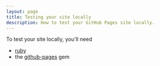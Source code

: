 ```yaml
---
layout: page
title: Testing your site locally
description: How to test your GitHub Pages site locally.
---
```


To test your site locally, you'll need

- [ruby](https://www.ruby-lang.org/en/)
- the [github-pages](https://github.com/github/pages-gem) gem
